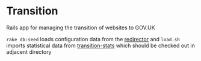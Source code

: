 Transition
==========

Rails app for managing the transition of websites to GOV.UK

`rake db:seed` loads configuration data from the [redirector](http://github.com/alphagov/redirector) and `load.sh` imports statistical data from [transition-stats](http://github.com/alphagov/transition-stats) which should be checked out in adjacent directory

